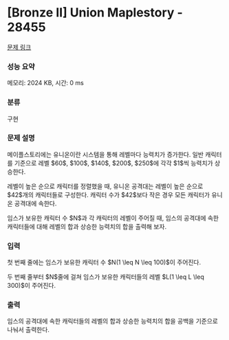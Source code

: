 # [Bronze II] Union Maplestory - 28455 

[문제 링크](https://www.acmicpc.net/problem/28455) 

### 성능 요약

메모리: 2024 KB, 시간: 0 ms

### 분류

구현

### 문제 설명

<p>메이플스토리에는 유니온이란 시스템을 통해 레벨마다 능력치가 증가한다. 일반 캐릭터를 기준으로 레벨 $60$, $100$, $140$, $200$, $250$에 각각 $1$씩 능력치가 상승한다.</p>

<p>레벨이 높은 순으로 캐릭터를 정렬했을 때, 유니온 공격대는 레벨이 높은 순으로 $42$개의 캐릭터들로 구성한다. 캐릭터 수가 $42$보다 작은 경우 모든 캐릭터가 유니온 공격대에 속한다.</p>

<p>임스가 보유한 캐릭터 수 $N$과 각 캐릭터의 레벨이 주어질 때, 임스의 공격대에 속한 캐릭터들에 대해 레벨의 합과 상승한 능력치의 합을 출력해 보자.</p>

### 입력 

 <p>첫 번째 줄에는 임스가 보유한 캐릭터 수 $N(1 \leq N \leq 100)$이 주어진다.</p>

<p>두 번째 줄부터 $N$줄에 걸쳐 임스가 보유한 캐릭터들의 레벨 $L(1 \leq L \leq 300)$이 주어진다.</p>

### 출력 

 <p>임스의 공격대에 속한 캐릭터들의 레벨의 합과 상승한 능력치의 합을 공백을 기준으로 나눠서 출력한다.</p>

